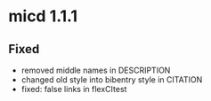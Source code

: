 # micd 1.1.1

## Fixed

 - removed middle names in DESCRIPTION
 - changed old style into bibentry style in CITATION
 - fixed: false links in flexCItest
